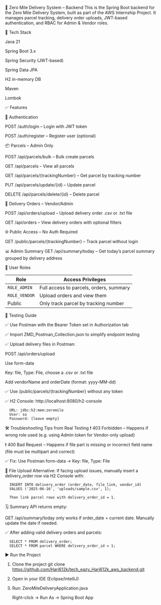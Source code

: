 🚚 Zero Mile Delivery System – Backend
This is the Spring Boot backend for the Zero Mile Delivery System, built as part of the AWS Internship Project. It manages parcel tracking, delivery order uploads, JWT-based authentication, and RBAC for Admin & Vendor roles.

🔧 Tech Stack

Java 21

Spring Boot 3.x

Spring Security (JWT-based)

Spring Data JPA

H2 in-memory DB

Maven

Lombok




✅ Features

🔐 Authentication

POST /auth/login – Login with JWT token

POST /auth/register – Register user (optional)

📦 Parcels – Admin Only

POST /api/parcels/bulk – Bulk create parcels

GET /api/parcels – View all parcels

GET /api/parcels/{trackingNumber} – Get parcel by tracking number

PUT /api/parcels/update/{id} – Update parcel

DELETE /api/parcels/delete/{id} – Delete parcel

📁 Delivery Orders – Vendor/Admin

POST /api/orders/upload – Upload delivery order .csv or .txt file

GET /api/orders – View delivery orders with optional filters

🌐 Public Access – No Auth Required

GET /public/parcels/{trackingNumber} – Track parcel without login

📊 Admin Summary
GET /api/summary/today – Get today’s parcel summary grouped by delivery address


👥 User Roles

| Role          | Access Privileges                       |
| ------------- | --------------------------------------- |
| `ROLE_ADMIN`  | Full access to parcels, orders, summary |
| `ROLE_VENDOR` | Upload orders and view them             |
| Public        | Only track parcel by tracking number    |


🧪 Testing Guide

✅ Use Postman with the Bearer Token set in Authorization tab

✅ Import ZMD_Postman_Collection.json to simplify endpoint testing

✅ Upload delivery files in Postman:

POST /api/orders/upload

Use form-data

Key: file, Type: File, choose a .csv or .txt file

Add vendorName and orderDate (format: yyyy-MM-dd)

✅ Use /public/parcels/{trackingNumber} without any token

✅ H2 Console: http://localhost:8080/h2-console

      URL: jdbc:h2:mem:zeromile
      User: sa
      Password: [leave empty]


🛠️ Troubleshooting Tips from Real Testing
❗ 403 Forbidden – Happens if wrong role used (e.g. using Admin token for Vendor-only upload)

❗ 400 Bad Request – Happens if file part is missing or incorrect field name (file must be multipart and correct)

✅ Fix: Use Postman form-data → Key: file, Type: File

🧪 File Upload Alternative:
If facing upload issues, manually insert a delivery_order row via H2 Console with:

      INSERT INTO delivery_order (order_date, file_link, vendor_id)
      VALUES ('2025-06-16', 'uploads/sample.csv', 1);

      Then link parcel rows with delivery_order_id = 1.

🗓️ Summary API returns empty:

GET /api/summary/today only works if order_date = current date. Manually update the date if needed.

✅ After adding valid delivery orders and parcels:

      SELECT * FROM delivery_order;
      SELECT * FROM parcel WHERE delivery_order_id = 1;



▶️ Run the Project

1. Clone the project
      git clone https://github.com/Hari612k/tech_eazy_Hari612k_aws_backend.git

2. Open in your IDE (Eclipse/IntelliJ)

3. Run: ZeroMileDeliveryApplication.java

      Right-click → Run As → Spring Boot App
